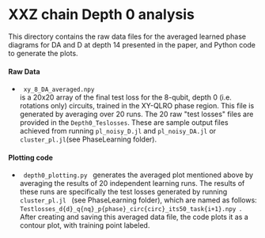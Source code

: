 # XXZ chain Depth 0 analysis

This directory contains the raw data files for the averaged learned phase diagrams for DA and D at depth 14 presented in the paper, and Python code to generate the plots.


#### Raw Data
<ul>
  <li>  <code> xy_8_DA_averaged.npy </code>  </li> is a 20x20 array of the final test loss for the 8-qubit, depth 0 (i.e. rotations only) circuits, trained in the XY-QLRO phase region.  This file is generated by averaging over 20 runs.  The 20 raw "test losses" files are provided in the <code>Depth0_Teslosses</code>.  These are sample output files achieved from running <code>pl_noisy_D.jl</code> and <code>pl_noisy_DA.jl</code> or <code>cluster_pl.jl</code>(see PhaseLearning folder).
  
</ul>

#### Plotting code
  <ul>
    <li><code> depth0_plotting.py </code> generates the averaged plot mentioned above by averaging the results of 20 independent learning runs.  The results of these runs are specifically the test losses generated by running <code> cluster_pl.jl </code> (see PhaseLearning folder), which are named as follows: <code>Testlosses_d{d}_q{nq}_p{phase}_circ{circ}_its50_task{i+1}.npy </code>.<br />
After creating and saving this averaged data file, the code plots it as a contour plot, with training point labeled.
       </li>
    
  </ul>



